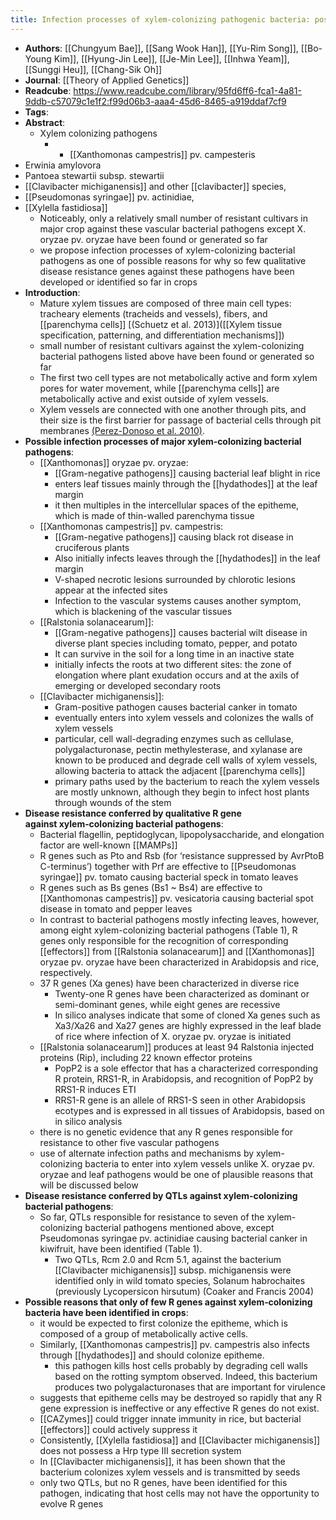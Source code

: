 ```yaml
---
title: Infection processes of xylem‑colonizing pathogenic bacteria: possible explanations for the scarcity of qualitative disease resistance genes against them in crops
---
```


- **Authors**: [[Chungyum Bae]], [[Sang Wook Han]], [[Yu-Rim Song]], [[Bo-Young Kim]], [[Hyung-Jin Lee]], [[Je-Min Lee]], [[Inhwa Yeam]], [[Sunggi Heu]], [[Chang-Sik Oh]]
- **Journal**: [[Theory of Applied Genetics]]
- **Readcube**: https://www.readcube.com/library/95fd6ff6-fca1-4a81-9ddb-c57079c1e1f2:f99d06b3-aaa4-45d6-8465-a919ddaf7cf9
- **Tags**:
- **Abstract**:
	- Xylem colonizing pathogens
		- - [[Xanthomonas campestris]] pv. campesteris
- Erwinia amylovora
- Pantoea stewartii subsp. stewartii
- [[Clavibacter michiganensis]] and other [[clavibacter]] species,
- [[Pseudomonas syringae]] pv. actinidiae,
- [[Xylella fastidiosa]]
	- Noticeably, only a relatively small number of resistant cultivars in major crop against these vascular bacterial pathogens except X. oryzae pv. oryzae have been found or generated so far
	- we propose infection processes of xylem-colonizing bacterial pathogens as one of possible reasons for why so few qualitative disease resistance genes against these pathogens have been developed or identified so far in crops
- **Introduction**:
	- Mature xylem tissues are composed of three main cell types: tracheary elements (tracheids and vessels), fibers, and [[parenchyma cells]] [(Schuetz et al. 2013)]([[Xylem tissue specification, patterning, and differentiation mechanisms]])
	- small number of resistant cultivars against the xylem-colonizing bacterial pathogens listed above have been found or generated so far
	- The first two cell types are not metabolically active and form xylem 
	  pores for water movement, while [[parenchyma cells]] are metabolically active and exist outside of xylem vessels.
	- Xylem vessels are connected with one another through pits, and their size is the first barrier for passage of bacterial cells through pit membranes [(Perez-Donoso et al. 2010)]([[]]).
- **Possible infection processes of major xylem‑colonizing bacterial pathogens**:
	- [[Xanthomonas]] oryzae pv. oryzae:
		- [[Gram-negative pathogens]] causing bacterial leaf blight in rice
		- enters leaf tissues mainly through the [[hydathodes]] at the leaf margin
		- it then multiples in the intercellular spaces of the epitheme, which is made of thin-walled parenchyma tissue
	- [[Xanthomonas campestris]] pv. campestris:
		- [[Gram-negative pathogens]] causing black rot disease in cruciferous plants
		- Also initially infects leaves through the [[hydathodes]] in the leaf margin
		- V-shaped necrotic lesions surrounded by chlorotic lesions appear at the infected sites
		- Infection to the vascular systems causes another symptom, which is blackening of the vascular tissues
	- [[Ralstonia solanacearum]]:
		- [[Gram-negative pathogens]] causes bacterial wilt disease in diverse plant species including tomato, pepper, and potato
		- It can survive in the soil for a long time in an inactive state
		- initially infects the roots at two different sites: the zone of elongation where plant exudation occurs and at the axils of emerging or developed secondary roots
	- [[Clavibacter michiganensis]]:
		- Gram-positive pathogen causes bacterial canker in tomato
		- eventually enters into xylem vessels and colonizes the walls of xylem vessels
		- particular, cell wall-degrading enzymes such as cellulase, polygalacturonase, pectin methylesterase, and xylanase are known to be produced and degrade cell walls of xylem vessels, allowing bacteria to attack the adjacent [[parenchyma cells]]
		- primary paths used by the bacterium to reach the xylem vessels are mostly unknown, although they begin to infect host plants through wounds of the stem
- **Disease resistance conferred by qualitative R gene against xylem‑colonizing bacterial pathogens**:
	- Bacterial flagellin, peptidoglycan, lipopolysaccharide, and elongation factor are well-known [[MAMPs]]
	- R genes such as Pto and Rsb (for ‘resistance suppressed by AvrPtoB C-terminus’) together with Prf are effective to [[Pseudomonas syringae]] pv. tomato causing bacterial speck in tomato leaves
	- R genes such as Bs genes (Bs1 ~ Bs4) are effective to [[Xanthomonas campestris]] pv. vesicatoria causing bacterial spot disease in tomato and pepper leaves
	- In contrast to bacterial pathogens mostly infecting leaves, however, among eight xylem-colonizing bacterial pathogens (Table 1), R genes only responsible for the recognition of corresponding [[effectors]] from [[Ralstonia solanacearum]] and [[Xanthomonas]] oryzae pv. oryzae have been characterized in Arabidopsis and rice, respectively.
	- 37 R genes (Xa genes) have been characterized in diverse rice
		- Twenty-one R genes have been characterized as dominant or semi-dominant genes, while eight genes are recessive
		- In silico analyses indicate that some of cloned Xa genes such as 
		  Xa3/Xa26 and Xa27 genes are highly expressed in the leaf blade of rice 
		  where infection of X. oryzae pv. oryzae is initiated
	- [[Ralstonia solanacearum]] produces at least 94 Ralstonia injected proteins (Rip), including 22 known effector proteins
		- PopP2 is a sole effector that has a characterized corresponding R protein, RRS1-R, in Arabidopsis, and recognition of PopP2 by RRS1-R induces ETI
		- RRS1-R gene is an allele of RRS1-S seen in other Arabidopsis ecotypes 
		  and is expressed in all tissues of Arabidopsis, based on in silico analysis
	- there is no genetic evidence that any R genes responsible for resistance to other five vascular pathogens
	- use of alternate infection paths and mechanisms by xylem-colonizing 
	  bacteria to enter into xylem vessels unlike X. oryzae pv. oryzae and 
	  leaf pathogens would be one of plausible reasons that will be discussed 
	  below
- **Disease resistance conferred by QTLs against xylem‑colonizing bacterial pathogens**:
	- So far, QTLs responsible for resistance to seven of the xylem-colonizing bacterial pathogens mentioned above, except Pseudomonas syringae pv. 
	  actinidiae causing bacterial canker in kiwifruit, have been identified (Table 1).
		- Two QTLs, Rcm 2.0 and Rcm 5.1, against the bacterium [[Clavibacter michiganensis]] subsp. michiganensis were identified only in wild tomato species, Solanum habrochaites (previously Lycopersicon hirsutum) (Coaker and Francis 2004)
- **Possible reasons that only of few R genes against xylem‑colonizing bacteria have been identified in crops**:
	- it would be expected to first colonize the epitheme, which is composed of a group of metabolically active cells.
	- Similarly, [[Xanthomonas campestris]] pv. campestris also infects through [[hydathodes]] and should colonize epitheme.
		- this pathogen kills host cells probably by degrading cell walls based on
		   the rotting symptom observed. Indeed, this bacterium produces two 
		  polygalacturonases that are important for virulence
	- suggests that epitheme cells may be destroyed so rapidly that any R gene 
	  expression is ineffective or any effective R genes do not exist.
	- [[CAZymes]] could trigger innate immunity in rice, but bacterial [[effectors]] could actively suppress it
	- Consistently, [[Xylella fastidiosa]] and [[Clavibacter michiganensis]] does not possess a Hrp type III secretion system
	- In [[Clavibacter michiganensis]], it has been shown that the bacterium colonizes xylem vessels and is transmitted by seeds
	- only two QTLs, but no R genes, have been identified for this pathogen,
	   indicating that host cells may not have the opportunity to evolve R genes
